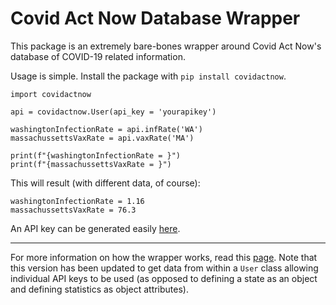 # Covid Act Now Database Wrapper

This package is an extremely bare-bones wrapper around Covid Act Now's database of COVID-19 related information. 

Usage is simple. Install the package with `pip install covidactnow`.

```
import covidactnow

api = covidactnow.User(api_key = 'yourapikey')

washingtonInfectionRate = api.infRate('WA')
massachussettsVaxRate = api.vaxRate('MA')

print(f"{washingtonInfectionRate = }")
print(f"{massachussettsVaxRate = }")
```
This will result (with different data, of course):
```
washingtonInfectionRate = 1.16
massachussettsVaxRate = 76.3
```
An API key can be generated easily [here](https://covidactnow.org/data-api).

----
For more information on how the wrapper works, read this [page](https://covidinfo.preritdas.com). Note that this version has been updated to get data from within a `User` class allowing individual API keys to be used (as opposed to defining a state as an object and defining statistics as object attributes).